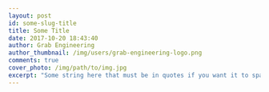 ```yaml
---
layout: post
id: some-slug-title
title: Some Title
date: 2017-10-20 18:43:40
author: Grab Engineering
author_thumbnail: /img/users/grab-engineering-logo.png
comments: true
cover_photo: /img/path/to/img.jpg
excerpt: "Some string here that must be in quotes if you want it to span across multiple lines."
---
```


